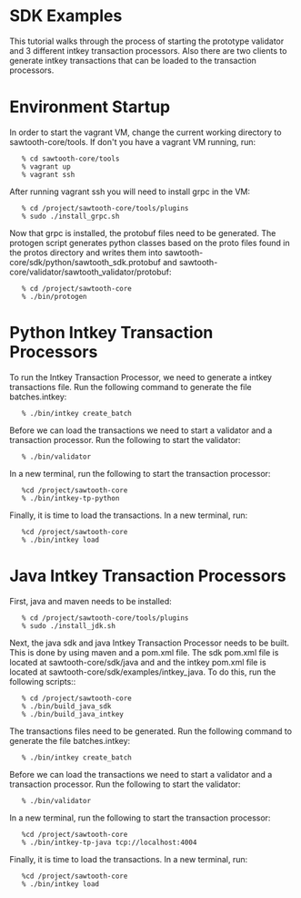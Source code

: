 
SDK Examples
========

This tutorial walks through the process of starting the prototype validator and
3 different intkey transaction processors. Also there are two clients to
generate intkey transactions that can be loaded to the transaction processors.

Environment Startup
===================

In order to start the vagrant VM, change the current working directory to
sawtooth-core/tools. If don't you have a vagrant VM running, run:

```
   % cd sawtooth-core/tools
   % vagrant up
   % vagrant ssh
```

After running vagrant ssh you will need to install grpc in the VM:

```
   % cd /project/sawtooth-core/tools/plugins
   % sudo ./install_grpc.sh
```

Now that grpc is installed, the protobuf files need to be generated. The
protogen script generates python classes based on the proto files found in the
protos directory and writes them into
sawtooth-core/sdk/python/sawtooth_sdk.protobuf and
sawtooth-core/validator/sawtooth_validator/protobuf:

```
   % cd /project/sawtooth-core
   % ./bin/protogen
```

Python Intkey Transaction Processors
===================

To run the Intkey Transaction Processor, we need to generate a intkey
transactions file. Run the following command to generate the file
batches.intkey:

```
   % ./bin/intkey create_batch
```

Before we can load the transactions we need to start a validator and a
transaction processor. Run the following to start the validator:

```
   % ./bin/validator
```

In a new terminal, run the following to start the transaction processor:

```
   %cd /project/sawtooth-core
   % ./bin/intkey-tp-python
```

Finally, it is time to load the transactions. In a new terminal, run:

```
   %cd /project/sawtooth-core
   % ./bin/intkey load
```

Java Intkey Transaction Processors
===================

First, java and maven needs to be installed:

```
   % cd /project/sawtooth-core/tools/plugins
   % sudo ./install_jdk.sh
```

Next, the java sdk and java Intkey Transaction Processor needs to be built.
This is done by using maven and a pom.xml file. The sdk pom.xml file is located
at sawtooth-core/sdk/java and and the intkey pom.xml file is located at
sawtooth-core/sdk/examples/intkey_java. To do this, run the following scripts::

```
   % cd /project/sawtooth-core
   % ./bin/build_java_sdk
   % ./bin/build_java_intkey
```

The transactions files need to be generated. Run the following command to
generate the file batches.intkey:

```
   % ./bin/intkey create_batch
```

Before we can load the transactions we need to start a validator and a
transaction processor. Run the following to start the validator:

```
   % ./bin/validator
```

In a new terminal, run the following to start the transaction processor:

```
   %cd /project/sawtooth-core
   % ./bin/intkey-tp-java tcp://localhost:4004
```

Finally, it is time to load the transactions. In a new terminal, run:

```
   %cd /project/sawtooth-core
   % ./bin/intkey load
```
